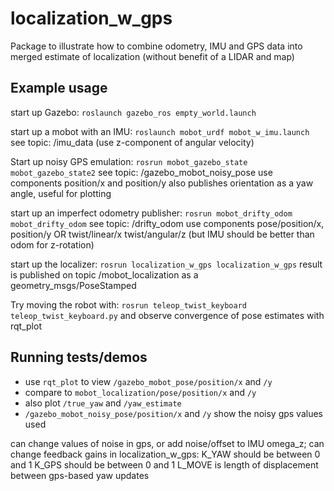 # localization_w_gps

Package to illustrate how to combine odometry, IMU and GPS data into merged
estimate of localization (without benefit of a LIDAR and map)

## Example usage

start up Gazebo:
`roslaunch gazebo_ros empty_world.launch`

start up a mobot with an IMU:
`roslaunch mobot_urdf mobot_w_imu.launch` 
  see topic: /imu_data (use z-component of angular velocity)

Start up noisy GPS emulation:
`rosrun mobot_gazebo_state mobot_gazebo_state2`
  see topic: /gazebo_mobot_noisy_pose
     use components position/x and position/y
     also publishes orientation as a yaw angle, useful for plotting
     
start up an imperfect odometry publisher: 
`rosrun mobot_drifty_odom mobot_drifty_odom` 
  see topic: /drifty_odom
   use components pose/position/x, position/y OR
    twist/linear/x   twist/angular/z (but IMU should be better than odom for z-rotation)
    
start up the localizer:
`rosrun localization_w_gps localization_w_gps`
result is published on topic /mobot_localization as a geometry_msgs/PoseStamped

Try moving the robot with:
`rosrun teleop_twist_keyboard teleop_twist_keyboard.py`
and observe convergence of pose estimates with rqt_plot

## Running tests/demos

- use `rqt_plot` to view  `/gazebo_mobot_pose/position/x` and `/y`
- compare to `mobot_localization/pose/position/x` and `/y`
- also plot `/true_yaw` and `/yaw_estimate`
- `/gazebo_mobot_noisy_pose/position/x` and `/y` show the noisy gps values used

can change values of noise in gps, or add noise/offset to IMU omega_z;
can change feedback gains in localization_w_gps:
K_YAW should be between 0 and 1
K_GPS should be between 0 and 1
L_MOVE is length of displacement between gps-based yaw updates
